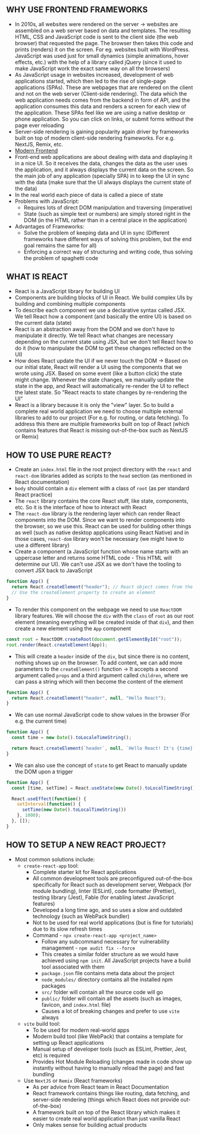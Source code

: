 ## WHY USE FRONTEND FRAMEWORKS

- In 2010s, all websites were rendered on the server -> websites are assembled on a web server based on data and templates. The resulting HTML, CSS and JavaScript code is sent to the client side (the web browser) that requested the page. The browser then takes this code and prints (renders) it on the screen. For eg. websites built with WordPress. JavaScript was used just for small dynamics (simple animations, hover effects, etc.) with the help of a library called jQuery (since it used to make JavaScript work the exact same way on all the browsers)
- As JavaScript usage in websites increased, development of web applications started, which then led to the rise of single-page applications (SPAs). These are webpages that are rendered on the client and not on the web server (Client-side rendering). The data which the web application needs comes from the backend in form of API, and the application consumes this data and renders a screen for each view of the application. These SPAs feel like we are using a native desktop or phone application. So you can click on links, or submit forms without the page ever reloading
- Server-side rendering is gaining popularity again driver by frameworks built on top of modern client-side rendering frameworks. For e.g. NextJS, Remix, etc. 
- [Modern Frontend](./images/modern_frontend.png)
- Front-end web applications are about dealing with data and displaying it in a nice UI. So it receives the data, changes the data as the user uses the application, and it always displays the current data on the screen. So the main job of any application (specially SPA) in to keep the UI in sync with the data (make sure that the UI always displays the current state of the data)
- In the real world each piece of data is called a piece of state
- Problems with JavaScript:
  - Requires lots of direct DOM manipulation and traversing (imperative)
  - State (such as simple text or numbers) are simply stored right in the DOM (in the HTML rather than in a central place in the application)
- Advantages of Frameworks:
  - Solve the problem of keeping data and UI in sync (Different frameworks have different ways of solving this problem, but the end goal remains the same for all)
  - Enforcing a correct way of structuring and writing code, thus solving the problem of spaghetti code

## WHAT IS REACT

- React is a JavaScript library for building UI
- Components are building blocks of UI in React. We build complex UIs by building and combining multiple components
- To describe each component we use a declarative syntax called JSX. We tell React how a component (and basically the entire UI) is based on the current data (state)
- React is an abstraction away from the DOM and we don't have to manipulate it directly. We tell React what changes are necessary depending on the current state using JSX, but we don't tell React how to do it (how to manipulate the DOM to get these changes reflected on the UI)
- How does React update the UI if we never touch the DOM -> Based on our initial state, React will render a UI using the components that we wrote using JSX. Based on some event (like a button click) the state might change. Whenever the state changes, we manually update the state in the app, and React will automatically re-render the UI to reflect the latest state. So "React reacts to state changes by re-rendering the UI"
- React is a library because it is only the "view" layer. So to build a complete real world application we need to choose multiple external libraries to add to our project (For e.g. for routing, or data fetching). To address this there are multiple frameworks built on top of React (which contains features that React is missing out-of-the-box such as NextJS or Remix)

## HOW TO USE PURE REACT?
- Create an `index.html` file in the root project directory with the `react` and `react-dom` libraries added as scripts to the `head` section (as mentioned in React documentation)
- `body` should contain a `div` element with a class of `root` (as per standard React practice)
- The `react` library contains the core React stuff, like state, components, etc. So it is the interface of how to interact with React
- The `react-dom` library is the rendering layer which can render React components into the DOM. Since we want to render components into the browser, so we use this. React can be used for building other things as well (such as native desktop applications using React Native) and in those cases, `react-dom` library won't be necessary (we might have to use a different library)
- Create a component (a JavaScript function whose name starts with an uppercase letter and returns some HTML code - This HTML will determine our UI). We can't use JSX as we don't have the tooling to convert JSX back to JavaScript
```javascript
function App() {
  return React.createElement("header"); // React object comes from the React core library included in our HTML
  // Use the createElement property to create an element
}
```
- To render this component on the webpage we need to use `ReactDOM` library features. We will choose the `div` with the `class` of `root` as our root element (meaning everything will be created inside of that `div`), and then create a new element using the `App` component
```javascript
const root = ReactDOM.createRoot(document.getElementById("root"));
root.render(React.createElement(App));
```
- This will create a `header` inside of the `div`, but since there is no content, nothing shows up on the browser. To add content, we can add more parameters to the `createElement()` function -> It accepts a second argument called `props` and a third argument called `children`, where we can pass a string which will then become the content of the element
```javascript
function App() {
  return React.createElement("header", null, "Hello React");
}
```
- We can use normal JavaScript code to show values in the browser (For e.g. the current time)
```javascript
function App() {
  const time = new Date().toLocaleTimeString();

  return React.createElement(`header`, null, `Hello React! It's {time}`)
}
```
- We can also use the concept of `state` to get React to manually update the DOM upon a trigger
```javascript
function App() {
  const [time, setTime] = React.useState(new Date().toLocalTimeString());

  React.useEffect(function() {
    setInterval(function() {
      setTime(new Date().toLocalTimeString())
    }, 1000);
  }, []);
}
```

## HOW TO SETUP A NEW REACT PROJECT?

- Most common solutions include:
  - `create-react-app` tool:
    - Complete starter kit for React applications
    - All common development tools are preconfigured out-of-the-box specifically for React such as development server, Webpack (for module bundling), linter (ESLint), code formatter (Prettier), testing library (Jest), Fable (for enabling latest JavaScript features)
    - Developed a long time ago, and so uses a slow and outdated technology (such as WebPack bundler)
    - Not to be used for real world applications (but is fine for tutorials) due to its slow refresh times
    - Command - `npx create-react-app <project_name>`
      - Follow any subcommand necessary for vulnerability management - `npm audit fix --force`
      - This creates a similar folder structure as we would have achieved using `npm init`. All JavaScript projects have a build tool associated with them
      - `package.json` file contains meta data about the project
      - `node_modules/` directory contains all the installed npm packages
      - `src/` folder will contain all the source code will go
      - `public/` folder will contain all the assets (such as images, favicon, and `index.html` file)
      - Causes a lot of breaking changes and prefer to use `vite` always
  - `vite` build tool:
    - To be used for modern real-world apps
    - Modern build tool (like WebPack) that contains a template for setting up React applications
    - Manual setup of developer tools (such as ESLint, Prettier, Jest, etc) is required
    - Provides Hot Module Reloading (changes made in code show up instantly without having to manually reload the page) and fast bundling
  - Use `NextJS` or `Remix` (React frameworks)
    - As per advice from React team in React Documentation
    - React framework contains things like routing, data fetching, and server-side rendering (things which React does not provide out-of-the-box)
    - A framework built on top of the React library which makes it easier to create real world application than just vanilla React
    - Only makes sense for building actual products

## 